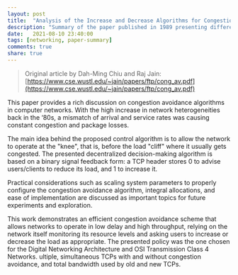 ```yaml
---
layout: post
title:  "Analysis of the Increase and Decrease Algorithms for Congestion Avoidance in Computer Networks"
description: "Summary of the paper published in 1989 presenting different algorithms for Congestion Avoidance in computer networks."
date:   2021-08-10 23:40:00
tags: [networking, paper-summary]   
comments: true
share: true
---
```


> Original article by Dah-Ming Chiu and Raj Jain: [https://www.cse.wustl.edu/~jain/papers/ftp/cong_av.pdf](https://www.cse.wustl.edu/~jain/papers/ftp/cong_av.pdf)

This paper provides a rich discussion on congestion avoidance algorithms in computer networks. With the high increase in network heterogeneities back in the ‘80s, a mismatch of arrival and service rates was causing constant congestion and package losses.

The main idea behind the proposed control algorithm is to allow the network to operate at the "knee", that is, before the load "cliff" where it usually gets congested. The presented decentralized decision-making algorithm is based on a binary signal feedback form: a TCP header stores 0 to advise users/clients to reduce its load, and 1 to increase it.

Practical considerations such as scaling system parameters to properly configure the congestion avoidance algorithm, integral allocations, and ease of implementation are discussed as important topics for future experiments and exploration.

This work demonstrates an efficient congestion avoidance scheme that allows networks to operate in low delay and high throughput, relying on the network itself monitoring its resource levels and asking users to increase or decrease the load as appropriate. The presented policy was the one chosen for the Digital Networking Architecture and OSI Transmission Class 4 Networks.
ultiple, simultaneous TCPs with and without congestion avoidance, and total bandwidth used by old and new TCPs.
